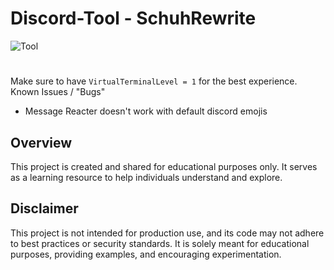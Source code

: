 # Discord-Tool - SchuhRewrite
![Tool](https://schuh.wtf/resources/images/rw.png)
#
Make sure to have `VirtualTerminalLevel = 1` for the best experience.
Known Issues / "Bugs"
* Message Reacter doesn't work with default discord emojis
## Overview
This project is created and shared for educational purposes only. It serves as a learning resource to help individuals understand and explore.
## Disclaimer
This project is not intended for production use, and its code may not adhere to best practices or security standards. It is solely meant for educational purposes, providing examples, and encouraging experimentation.
 
